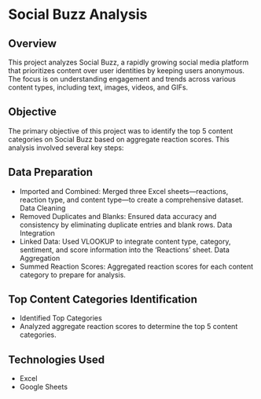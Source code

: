 # Social Buzz Analysis

## Overview

This project analyzes Social Buzz, a rapidly growing social media platform that prioritizes content over user identities by keeping users anonymous. The focus is on understanding engagement and trends across various content types, including text, images, videos, and GIFs.

## Objective

The primary objective of this project was to identify the top 5 content categories on Social Buzz based on aggregate reaction scores. This analysis involved several key steps:

## Data Preparation

- Imported and Combined: Merged three Excel sheets—reactions, reaction type, and content type—to create a comprehensive dataset.
Data Cleaning
- Removed Duplicates and Blanks: Ensured data accuracy and consistency by eliminating duplicate entries and blank rows.
Data Integration
- Linked Data: Used VLOOKUP to integrate content type, category, sentiment, and score information into the ‘Reactions’ sheet.
Data Aggregation
- Summed Reaction Scores: Aggregated reaction scores for each content category to prepare for analysis.

## Top Content Categories Identification

- Identified Top Categories 
- Analyzed aggregate reaction scores to determine the top 5 content categories.

## Technologies Used

- Excel
- Google Sheets

